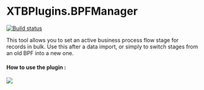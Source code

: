 # XTBPlugins.BPFManager

[![Build status](https://ci.appveyor.com/api/projects/status/o792agnf3lrlaxbr?svg=true)](https://ci.appveyor.com/project/carfup/xtbplugins-bpfmanager-oav9j)

This tool allows you to set an active business process flow stage for records in bulk. Use this after a data import, or simply to switch stages from an old BPF into a new one.

#### How to use the plugin : 
![](https://raw.githubusercontent.com/carfup/XTBPlugins.BPFManager/release/BPFManager/Resources/help.png)
